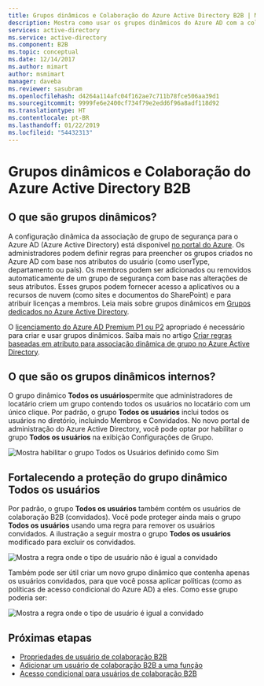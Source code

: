 ```yaml
---
title: Grupos dinâmicos e Colaboração do Azure Active Directory B2B | Microsoft Docs
description: Mostra como usar os grupos dinâmicos do Azure AD com a colaboração B2B do Azure Active Directory
services: active-directory
ms.service: active-directory
ms.component: B2B
ms.topic: conceptual
ms.date: 12/14/2017
ms.author: mimart
author: msmimart
manager: daveba
ms.reviewer: sasubram
ms.openlocfilehash: d4264a114afc04f162ae7c711b78fce506aa39d1
ms.sourcegitcommit: 9999fe6e2400cf734f79e2edd6f96a8adf118d92
ms.translationtype: HT
ms.contentlocale: pt-BR
ms.lasthandoff: 01/22/2019
ms.locfileid: "54432313"
---
```

# <a name="dynamic-groups-and-azure-active-directory-b2b-collaboration"></a>Grupos dinâmicos e Colaboração do Azure Active Directory B2B

## <a name="what-are-dynamic-groups"></a>O que são grupos dinâmicos?
A configuração dinâmica da associação de grupo de segurança para o Azure AD (Azure Active Directory) está disponível [no portal do Azure](https://portal.azure.com). Os administradores podem definir regras para preencher os grupos criados no Azure AD com base nos atributos do usuário (como userType, departamento ou país). Os membros podem ser adicionados ou removidos automaticamente de um grupo de segurança com base nas alterações de seus atributos. Esses grupos podem fornecer acesso a aplicativos ou a recursos de nuvem (como sites e documentos do SharePoint) e para atribuir licenças a membros. Leia mais sobre grupos dinâmicos em [Grupos dedicados no Azure Active Directory](../active-directory-accessmanagement-dedicated-groups.md).

O [licenciamento do Azure AD Premium P1 ou P2](https://azure.microsoft.com/pricing/details/active-directory/) apropriado é necessário para criar e usar grupos dinâmicos. Saiba mais no artigo [Criar regras baseadas em atributo para associação dinâmica de grupo no Azure Active Directory](../users-groups-roles/groups-dynamic-membership.md).

## <a name="what-are-the-built-in-dynamic-groups"></a>O que são os grupos dinâmicos internos?
O grupo dinâmico **Todos os usuários**permite que administradores de locatário criem um grupo contendo todos os usuários no locatário com um único clique. Por padrão, o grupo **Todos os usuários** inclui todos os usuários no diretório, incluindo Membros e Convidados.
No novo portal de administração do Azure Active Directory, você pode optar por habilitar o grupo **Todos os usuários** na exibição Configurações de Grupo.

![Mostra habilitar o grupo Todos os Usuários definido como Sim](media/use-dynamic-groups/enable-all-users-group.png)

## <a name="hardening-the-all-users-dynamic-group"></a>Fortalecendo a proteção do grupo dinâmico Todos os usuários
Por padrão, o grupo **Todos os usuários** também contém os usuários de colaboração B2B (convidados). Você pode proteger ainda mais o grupo **Todos os usuários** usando uma regra para remover os usuários convidados. A ilustração a seguir mostra o grupo **Todos os usuários** modificado para excluir os convidados.

![Mostra a regra onde o tipo de usuário não é igual a convidado](media/use-dynamic-groups/exclude-guest-users.png)

Também pode ser útil criar um novo grupo dinâmico que contenha apenas os usuários convidados, para que você possa aplicar políticas (como as políticas de acesso condicional do Azure AD) a eles.
Como esse grupo poderia ser:

![Mostra a regra onde o tipo de usuário é igual a convidado](media/use-dynamic-groups/only-guest-users.png)

## <a name="next-steps"></a>Próximas etapas

- [Propriedades de usuário de colaboração B2B](user-properties.md)
- [Adicionar um usuário de colaboração B2B a uma função](add-guest-to-role.md)
- [Acesso condicional para usuários de colaboração B2B](conditional-access.md)

